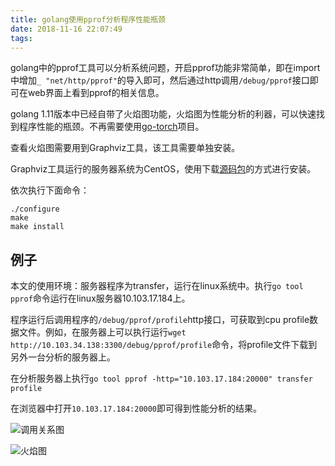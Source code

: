 ```yaml
---
title: golang使用pprof分析程序性能瓶颈
date: 2018-11-16 22:07:49
tags:
---
```


golang中的pprof工具可以分析系统问题，开启pprof功能非常简单，即在import中增加`_ "net/http/pprof"`的导入即可，然后通过http调用`/debug/pprof`接口即可在web界面上看到pprof的相关信息。

golang 1.11版本中已经自带了火焰图功能，火焰图为性能分析的利器，可以快速找到程序性能的瓶颈。不再需要使用[go-torch](https://github.com/uber/go-torch)项目。

查看火焰图需要用到Graphviz工具，该工具需要单独安装。

Graphviz工具运行的服务器系统为CentOS，使用下载[源码包](https://graphviz.gitlab.io/pub/graphviz/stable/SOURCES/graphviz.tar.gz)的方式进行安装。

依次执行下面命令：

```shell
./configure
make
make install
```

## 例子

本文的使用环境：服务器程序为transfer，运行在linux系统中。执行`go tool pprof`命令运行在linux服务器10.103.17.184上。

程序运行后调用程序的`/debug/pprof/profile`http接口，可获取到cpu profile数据文件。例如，在服务器上可以执行运行`wget http://10.103.34.138:3300/debug/pprof/profile`命令，将profile文件下载到另外一台分析的服务器上。

在分析服务器上执行`go tool pprof -http="10.103.17.184:20000" transfer profile`

在浏览器中打开`10.103.17.184:20000`即可得到性能分析的结果。

![调用关系图](https://kuring.me/images/pprof_graph.png)

![火焰图](https://kuring.me/images/pprof_flame.png)
